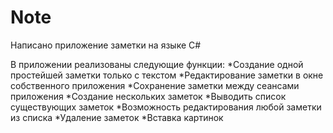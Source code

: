 # Note

Написано приложение заметки на языке C# 

В приложении реализованы следующие функции: 
*Создание одной простейшей заметки только с текстом
*Редактирование заметки в окне собственного приложения
*Сохранение заметки между сеансами приложения
*Создание нескольких заметок
*Выводить список существующих заметок
*Возможность редактирования любой заметки из списка
*Удаление заметок
*Вставка картинок
